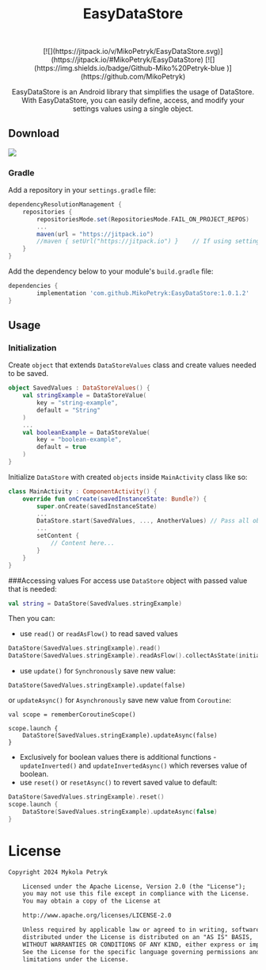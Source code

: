 <h1 align="center">EasyDataStore</h1><br>

<p align="center">
[![](https://jitpack.io/v/MikoPetryk/EasyDataStore.svg)](https://jitpack.io/#MikoPetryk/EasyDataStore)
[![](https://img.shields.io/badge/Github-Miko%20Petryk-blue
)](https://github.com/MikoPetryk)
</p>


<p align="center">
EasyDataStore is an Android library that simplifies the usage of DataStore. 
With EasyDataStore, you can easily define, access, and modify your settings values using a single object.
</p>

## Download
[![](https://jitpack.io/v/MikoPetryk/EasyDataStore.svg)](https://jitpack.io/#MikoPetryk/EasyDataStore)<br>

### Gradle
Add a repository in your `settings.gradle` file:
```gradle
dependencyResolutionManagement {
	repositories {
		repositoriesMode.set(RepositoriesMode.FAIL_ON_PROJECT_REPOS)
		...
		maven(url = "https://jitpack.io")
		//maven { setUrl("https://jitpack.io") }	// If using settings.gradle.kts
	}
}
```
Add the dependency below to your module's `build.gradle` file:
```gradle
dependencies {
		implementation 'com.github.MikoPetryk:EasyDataStore:1.0.1.2'
}
```
## Usage
### Initialization
Create `object` that extends `DataStoreValues` class and create values needed to be saved.
```kotlin
object SavedValues : DataStoreValues() {
    val stringExample = DataStoreValue(
        key = "string-example",
        default = "String"
    )
    ...
    val booleanExample = DataStoreValue(
        key = "boolean-example",
        default = true
    )
}
```

Initialize `DataStore` with created `objects` inside `MainActivity` class like so:
```kotlin
class MainActivity : ComponentActivity() {
    override fun onCreate(savedInstanceState: Bundle?) {
        super.onCreate(savedInstanceState)
        ...
        DataStore.start(SavedValues, ..., AnotherValues) // Pass all objects you created
        ...
        setContent {
            // Content here...
        }
    }
}
```
###Accessing values
For access use `DataStore` object with passed value that is needed:
```kotlin
val string = DataStore(SavedValues.stringExample)
```
Then you can:
- use `read()` or `readAsFlow()`  to read saved values
```kotlin
DataStore(SavedValues.stringExample).read()
DataStore(SavedValues.stringExample).readAsFlow().collectAsState(initial = false)
```
- use `update()` for `Synchronously` save new value:
```
DataStore(SavedValues.stringExample).update(false)
```
or `updateAsync()` for `Asynchronously` save new value from `Coroutine`:
```
val scope = rememberCoroutineScope()

scope.launch {
	DataStore(SavedValues.stringExample).updateAsync(false)
}
```
- Exclusively for boolean values there is additional functions - `updateInverted()` and `updateInvertedAsync()` which reverses value of boolean.
- use `reset()` or `resetAsync()` to revert saved value to default:
```kotlin
DataStore(SavedValues.stringExample).reset()
scope.launch {
    DataStore(SavedValues.stringExample).updateAsync(false)
}
```

# License
```xml
Copyright 2024 Mykola Petryk

    Licensed under the Apache License, Version 2.0 (the "License");
    you may not use this file except in compliance with the License.
    You may obtain a copy of the License at

    http://www.apache.org/licenses/LICENSE-2.0

    Unless required by applicable law or agreed to in writing, software
    distributed under the License is distributed on an "AS IS" BASIS,
    WITHOUT WARRANTIES OR CONDITIONS OF ANY KIND, either express or implied.
    See the License for the specific language governing permissions and
    limitations under the License.
```